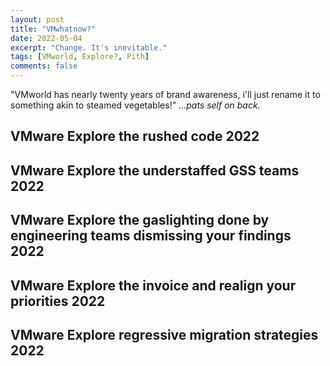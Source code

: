 ```yaml
---
layout: post
title: "VMwhatnow?"
date: 2022-05-04
excerpt: "Change. It's inevitable."
tags: [VMworld, Explore?, Pith]
comments: false
---
```


"VMworld has nearly twenty years of brand awareness, i'll just rename it to something akin to steamed vegetables!" *...pats self on back.*


## VMware Explore the rushed code 2022

## VMware Explore the understaffed GSS teams 2022

## VMware Explore the gaslighting done by engineering teams dismissing your findings 2022

## VMware Explore the invoice and realign your priorities 2022

## VMware Explore regressive migration strategies 2022

